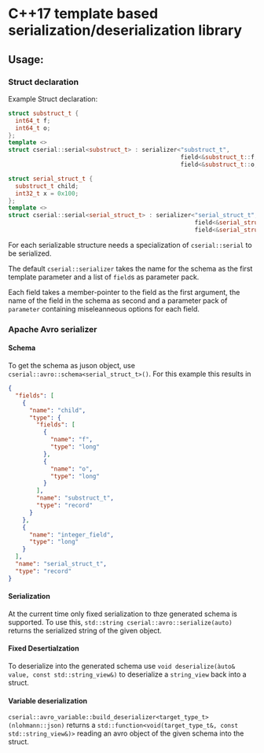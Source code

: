 # C++17 template based serialization/deserialization library

## Usage:

### Struct declaration

Example Struct declaration:
```C++
struct substruct_t {
  int64_t f;
  int64_t o;
};
template <>
struct cserial::serial<substruct_t> : serializer<"substruct_t",                                                      //
                                                 field<&substruct_t::f, "f", parameter<cserial::default_value, 42>>, //
                                                 field<&substruct_t::o, "o">> {};

struct serial_struct_t {
  substruct_t child;
  int32_t x = 0x100;
};
template <>
struct cserial::serial<serial_struct_t> : serializer<"serial_struct_t",                       //
                                                     field<&serial_struct_t::child, "child">, //
                                                     field<&serial_struct_t::x, "integer_field">> {};
```

For each serializable structure needs a specialization of `cserial::serial` to be serialized.

The default `cserial::serializer` takes the name for the schema as the first template parameter and a list of `field`s as parameter pack.

Each field takes a member-pointer to the field as the first argument, the name of the field in the schema as second and a parameter pack of `parameter` containing miseleanneous options for each field.

### Apache Avro serializer

#### Schema

To get the schema as juson object, use `cserial::avro::schema<serial_struct_t>()`. For this example this results in

```Json
{
  "fields": [
    {
      "name": "child",
      "type": {
        "fields": [
          {
            "name": "f",
            "type": "long"
          },
          {
            "name": "o",
            "type": "long"
          }
        ],
        "name": "substruct_t",
        "type": "record"
      }
    },
    {
      "name": "integer_field",
      "type": "long"
    }
  ],
  "name": "serial_struct_t",
  "type": "record"
}
```

#### Serialization

At the current time only fixed serialization to thze generated schema is supported.
To use this, `std::string cserial::avro::serialize(auto)` returns the serialized string of the given object.

#### Fixed Desertialzation

To deserialize into the generated schema use `void deserialize(àuto& value, const std::string_view&)` to deserialize a `string_view` back into a struct.

#### Variable deserialization

`cserial::avro_variable::build_deserializer<target_type_t>(nlohmann::json)` returns a `std::function<void(target_type_t&, const std::string_view&)>` reading an avro object of the given schema into the struct.
